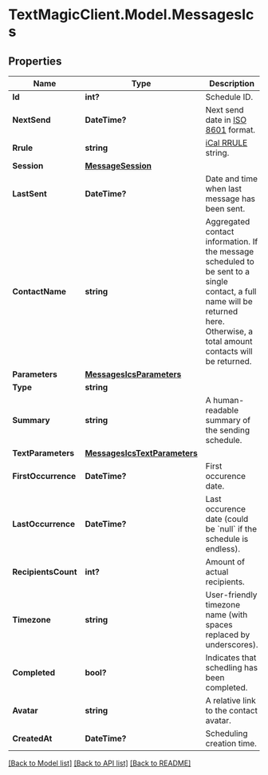 # TextMagicClient.Model.MessagesIcs
## Properties

Name | Type | Description | Notes
------------ | ------------- | ------------- | -------------
**Id** | **int?** | Schedule ID. | 
**NextSend** | **DateTime?** | Next send date in [ISO 8601](https://en.wikipedia.org/?title&#x3D;ISO_8601) format.  | 
**Rrule** | **string** | [iCal RRULE](http://www.kanzaki.com/docs/ical/rrule.html) string.  | 
**Session** | [**MessageSession**](MessageSession.md) |  | 
**LastSent** | **DateTime?** | Date and time when last message has been sent. | 
**ContactName** | **string** | Aggregated contact information. If the message scheduled to be sent to a single contact, a full name will be returned here. Otherwise, a total amount contacts will be returned. | 
**Parameters** | [**MessagesIcsParameters**](MessagesIcsParameters.md) |  | 
**Type** | **string** |  | 
**Summary** | **string** | A human-readable summary of the sending schedule. | 
**TextParameters** | [**MessagesIcsTextParameters**](MessagesIcsTextParameters.md) |  | 
**FirstOccurrence** | **DateTime?** | First occurence date. | 
**LastOccurrence** | **DateTime?** | Last occurence date (could be &#x60;null&#x60; if the schedule is endless). | 
**RecipientsCount** | **int?** | Amount of actual recipients. | 
**Timezone** | **string** | User-friendly timezone name (with spaces replaced by underscores). | 
**Completed** | **bool?** | Indicates that schedling has been completed. | 
**Avatar** | **string** | A relative link to the contact avatar. | 
**CreatedAt** | **DateTime?** | Scheduling creation time. | 

[[Back to Model list]](../README.md#documentation-for-models) [[Back to API list]](../README.md#documentation-for-api-endpoints) [[Back to README]](../README.md)

